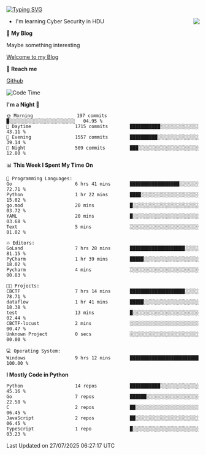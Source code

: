 [![Typing SVG](https://readme-typing-svg.herokuapp.com?font=Fira+Code&pause=1000&random=false&width=450&height=60&lines=Hello+%F0%9F%91%8B%F0%9F%8F%BB;I'm+JBNRZ)](https://git.io/typing-svg)

<a href="#">
  <img align="right" src="https://github-readme-stats.vercel.app/api?username=JBNRZ&show_icons=true&bg_color=15,f2f7fd,E0EAFC" />
</a>

- I'm learning Cyber Security in HDU

 **🌱 My Blog**

Maybe something interesting

[Welcome to my Blog](https://jbnrz.com.cn/)

 **💬 Reach me** 

[Github](https://github.com/JBNRZ)


<!--START_SECTION:waka-->
![Code Time](http://img.shields.io/badge/Code%20Time-1%2C331%20hrs%2051%20mins-blue)

**I'm a Night 🦉** 

```text
🌞 Morning                197 commits         █░░░░░░░░░░░░░░░░░░░░░░░░   04.95 % 
🌆 Daytime                1715 commits        ███████████░░░░░░░░░░░░░░   43.11 % 
🌃 Evening                1557 commits        ██████████░░░░░░░░░░░░░░░   39.14 % 
🌙 Night                  509 commits         ███░░░░░░░░░░░░░░░░░░░░░░   12.80 % 
```


📊 **This Week I Spent My Time On** 

```text
💬 Programming Languages: 
Go                       6 hrs 41 mins       ██████████████████░░░░░░░   72.71 % 
Python                   1 hr 22 mins        ████░░░░░░░░░░░░░░░░░░░░░   15.02 % 
go.mod                   20 mins             █░░░░░░░░░░░░░░░░░░░░░░░░   03.72 % 
YAML                     20 mins             █░░░░░░░░░░░░░░░░░░░░░░░░   03.68 % 
Text                     5 mins              ░░░░░░░░░░░░░░░░░░░░░░░░░   01.02 % 

🔥 Editors: 
GoLand                   7 hrs 28 mins       ████████████████████░░░░░   81.15 % 
PyCharm                  1 hr 39 mins        █████░░░░░░░░░░░░░░░░░░░░   18.02 % 
Pycharm                  4 mins              ░░░░░░░░░░░░░░░░░░░░░░░░░   00.83 % 

🐱‍💻 Projects: 
CBCTF                    7 hrs 14 mins       ████████████████████░░░░░   78.71 % 
dataflow                 1 hr 41 mins        █████░░░░░░░░░░░░░░░░░░░░   18.38 % 
test                     13 mins             █░░░░░░░░░░░░░░░░░░░░░░░░   02.44 % 
CBCTF-locust             2 mins              ░░░░░░░░░░░░░░░░░░░░░░░░░   00.47 % 
Unknown Project          0 secs              ░░░░░░░░░░░░░░░░░░░░░░░░░   00.00 % 

💻 Operating System: 
Windows                  9 hrs 12 mins       █████████████████████████   100.00 % 
```

**I Mostly Code in Python** 

```text
Python                   14 repos            ███████████░░░░░░░░░░░░░░   45.16 % 
Go                       7 repos             ██████░░░░░░░░░░░░░░░░░░░   22.58 % 
C                        2 repos             ██░░░░░░░░░░░░░░░░░░░░░░░   06.45 % 
JavaScript               2 repos             ██░░░░░░░░░░░░░░░░░░░░░░░   06.45 % 
TypeScript               1 repo              █░░░░░░░░░░░░░░░░░░░░░░░░   03.23 % 
```




 Last Updated on 27/07/2025 06:27:17 UTC
<!--END_SECTION:waka-->
